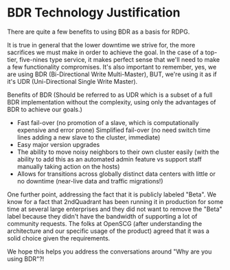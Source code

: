 BDR Technology Justification
===================================================

There are quite a few benefits to using BDR as a basis for RDPG.

It is true in general that the lower downtime we strive for, the more sacrifices we must make in order to achieve the goal.  In the case of a top-tier, five-nines type service, it makes perfect sense that we'll need to make a few functionality compromises.  It's also important to remember, yes, we are using BDR (Bi-Directional Write Multi-Master), BUT, we're using it as if it's UDR (Uni-Directional Single Write Master).

Benefits of BDR (Should be referred to as UDR which is a subset of a full BDR implementation without the complexity, using only the advantages of BDR to achieve our goals.)
* Fast fail-over (no promotion of a slave, which is computationally expensive and error prone)
Simplified fail-over (no need switch time lines adding a new slave to the cluster, immediate)
* Easy major version upgrades
* The ability to move noisy neighbors to their own cluster easily (with the ability to add this as an automated admin feature vs support staff manually taking action on the hosts)
* Allows for transitions across globally distinct data centers with little or no downtime (near-live data and traffic migrations!)

One further point, addressing the fact that it is publicly labeled "Beta". We know for a fact that 2ndQuadrant has been running it in production for some time at several large enterprises and they did not want to remove the "Beta" label because they didn't have the bandwidth of supporting a lot of community requests. The folks at OpenSCG (after understanding the architecture and our specific usage of the product) agreed that it was a solid choice given the requirements.

We hope this helps you address the conversations around "Why are you using BDR"?!

